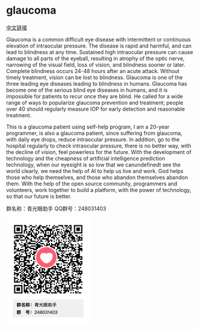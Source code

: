 # glaucoma

<a href="README_CN.MD">中文链接</a>

Glaucoma is a common difficult eye disease with intermittent or continuous elevation of intraocular pressure. The disease is rapid and harmful, and can lead to blindness at any time. Sustained high intraocular pressure can cause damage to all parts of the eyeball, resulting in atrophy of the optic nerve, narrowing of the visual field, loss of vision, and blindness sooner or later. Complete blindness occurs 24-48 hours after an acute attack. Without timely treatment, vision can be lost to blindness. Glaucoma is one of the three leading eye diseases leading to blindness in humans. Glaucoma has become one of the serious blind eye diseases in humans, and it is impossible for patients to recur once they are blind. He called for a wide range of ways to popularize glaucoma prevention and treatment; people over 40 should regularly measure IOP for early detection and reasonable treatment. 

This is a glaucoma patient using self-help program, I am a 20-year programmer, is also a glaucoma patient, since suffering from glaucoma, with daily eye drops, reduce intraocular pressure. In addition, go to the hospital regularly to check intraocular pressure, there is no better way, with the decline of vision, feel powerless for the future. With the development of technology and the cheapness of artificial intelligence prediction technology, when our eyesight is so low that we canundefinedt see the world clearly, we need the help of AI to help us live and work. God helps those who help themselves, and those who abandon themselves abandon them. With the help of the open source community, programmers and volunteers, work together to build a platform, with the power of technology, so that our future is better.


群名称：青光眼助手
QQ群号：248031403

<img src="青光眼助手群二维码.png"/>
